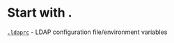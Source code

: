 # Start with .

[`.ldaprc`](https://www.man7.org/linux/man-pages/man5/.ldaprc.5.html) - LDAP configuration file/environment variables